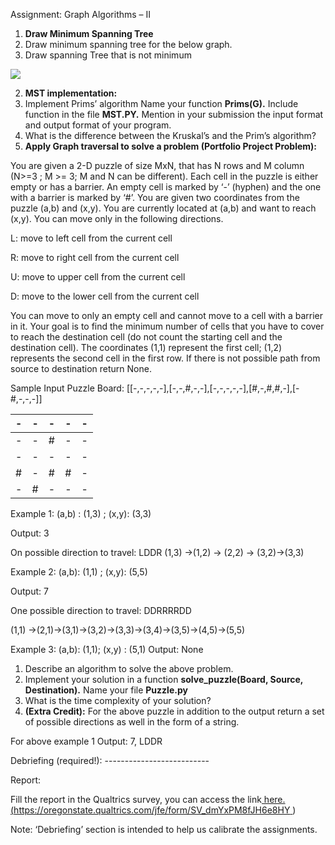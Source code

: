 Assignment: Graph Algorithms – II 

1. **Draw Minimum Spanning Tree** 
1. Draw minimum spanning tree for the below graph. 
1. Draw spanning Tree that is not minimum 

![](Aspose.Words.0662b700-8705-4161-b89f-2d31e9847ac7.001.png)

2. **MST implementation:**  
1. Implement Prims’ algorithm Name your function **Prims(G).** Include function in the file **MST.PY.** Mention in your submission the input format and output format of your program. 
1. What is the difference between the Kruskal’s and the Prim’s algorithm? 
3. **Apply Graph traversal to solve a problem (Portfolio Project Problem):** 

You are given a 2-D puzzle of size MxN, that has N rows and M column (N>=3 ; M >= 3; M and N can be different). Each cell in the puzzle is either empty or has a barrier. An empty cell is marked by ‘-’ (hyphen) and the one with a barrier is marked by ‘#’. You are given two coordinates from the puzzle (a,b) and (x,y). You are currently located at (a,b) and want to reach (x,y). You can move only in the following directions. 

L: move to left cell from the current cell 

R: move to right cell from the current cell 

U: move to upper cell from the current cell 

D: move to the lower cell from the current cell 

You can move to only an empty cell and cannot move to a cell with a barrier in it. Your goal is to find the minimum number of cells that you have to cover to reach the destination cell (do not count the starting cell and the destination cell). The coordinates (1,1) represent the first cell; (1,2) represents the second cell in the first row. If there is not possible path from source to destination return None. 

Sample Input Puzzle Board: [[-,-,-,-,-],[-,-,#,-,-],[-,-,-,-,-],[#,-,#,#,-],[-#,-,-,-]] 



|- |- |- |- |- |
| - | - | - | - | - |
|- |- |# |- |- |
|- |- |- |- |- |
|# |- |# |# |- |
|- |# |- |- |- |
Example 1: (a,b) : (1,3) ; (x,y): (3,3) 

Output: 3 

On possible direction to travel: LDDR (1,3) →(1,2) → (2,2) → (3,2)→(3,3) 

Example 2: (a,b): (1,1) ; (x,y): (5,5) 

Output: 7 

One possible direction to travel: DDRRRRDD 

(1,1) →(2,1)→(3,1)→(3,2)→(3,3)→(3,4)→(3,5)→(4,5)→(5,5) 

Example 3: (a,b): (1,1); (x,y) : (5,1) Output: None 

1. Describe an algorithm to solve the above problem. 
1. Implement your solution in a function **solve\_puzzle(Board, Source, Destination).** Name your file **Puzzle.py** 
1. What is the time complexity of your solution? 
1. **(Extra Credit):** For the above puzzle in addition to the output return a set of possible directions as well in the form of a string. 

For above example 1 Output: 7,  LDDR 

Debriefing (required!): --------------------------

Report: 

Fill the report in the Qualtrics survey, you can access the link[ here.](https://oregonstate.qualtrics.com/jfe/form/SV_dmYxPM8fJH6e8HY) [(https://oregonstate.qualtrics.com/jfe/form/SV_dmYxPM8fJH6e8HY ](https://oregonstate.qualtrics.com/jfe/form/SV_dmYxPM8fJH6e8HY)) 

Note: ‘Debriefing’ section is intended to help us calibrate the assignments. 
